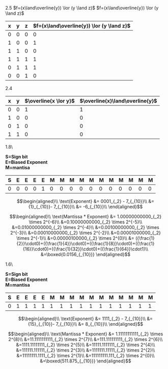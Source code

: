 2.5 
$f=(x\land\overline{y}) \lor (y \land z)$
$f=(x\land\overline{y}) \lor (y \land z)$

| x    | y    | z    |   $f=(x\land\overline{y}) \lor (y \land z)$  |
|------| ---- | ---- | ------------------------------------------- |
| 0    | 0    |  0   |   0 |
| 1    | 0    |  0   |   1 |
| 1    | 1    |  0   |   0 |
| 1    | 1    |  1   |   1 |
| 0    | 1    |  1   |   1 |
| 0    | 0    |  1   |   0 |



2.4

| x | y |  $\overline{x \lor y}$ |  $\overline{x}\land\overline{y}$ |
|---|---|------------------------|----------------------------------|
| 0 | 0 |          1             |          1                       |
| 1 | 0 |          0             |          0                       |
| 0 | 1 |          0             |          0                       |
| 1 | 1 |          0             |          0                       |


1.8\

**S=Sign bit**\
**E=Biased Exponent**\
**M=mantisa**

|S|E|E|E|E|M|M|M|M|M|M|M|M|M|M|M|
|-|-|-|-|-|-|-|-|-|-|-|-|-|-|-|-|
|0|0|0|0|1|0|0|0|0|0|0|0|0|0|0|0|

$$\begin{aligned}\\
\text{Exponent} &= 0001_{_2} - 7_{_{10}}\\
&= {1}_{_{10}}- 7_{_{10}}\\
&= -6_{_{10}}\\
\end{aligned}$$

$$\begin{aligned}\\
\text{Mantissa * Exponent} &= 1.00000000000_{_2} \times 2^{-6}\\
&=0.10000000000_{_2} \times 2^{-5}\\
&=0.01000000000_{_2} \times 2^{-4}\\
&=0.00100000000_{_2} \times 2^{-3}\\
&=0.00010000000_{_2} \times 2^{-2}\\
&=0.00001000000_{_2} \times 2^{-1}\\
&=0.00000100000_{_2} \times 2^{0}\\
&= ({\frac{1}{2}}\cdot0)+({\frac{1}{4}}\cdot0)+({\frac{1}{8}}\cdot0)+({\frac{1}{16}}\cdot0)+({\frac{1}{32}}\cdot0)+({\frac{1}{64}}\cdot1)\\
&=\boxed{0.0156_{_{10}}}
\end{aligned}$$

1.6\

**S=Sign bit**\
**E=Biased Exponent**\
**M=mantisa**

|S|E|E|E|E|M|M|M|M|M|M|M|M|M|M|M|
|-|-|-|-|-|-|-|-|-|-|-|-|-|-|-|-|
|0|1|1|1|1|1|1|1|1|1|1|1|1|1|1|1|


$$\begin{aligned}\\
\text{Exponent} &= 1111_{_2} - 7_{_{10}}\\
&= {15}_{_{10}}- 7_{_{10}}\\
&= 8_{_{10}}\\
\end{aligned}$$

$$\begin{aligned}\\
\text{Mantissa * Exponent} &= 1.11111111111_{_2} \times 2^{8}\\
&=11.1111111111_{_2} \times 2^{7}\\
&=111.111111111_{_2} \times 2^{6}\\
&=1111.11111111_{_2} \times 2^{5}\\
&=11111.1111111_{_2} \times 2^{4}\\
&=111111.111111_{_2} \times 2^{3}\\
&=1111111.11111_{_2} \times 2^{2}\\
&=11111111.1111_{_2} \times 2^{1}\\
&=111111111.111_{_2} \times 2^{0}\\
&=\boxed{511.875_{_{10}}}
\end{aligned}$$
